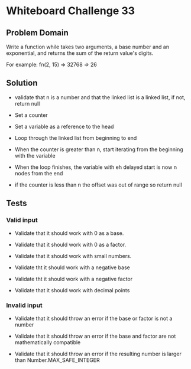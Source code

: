 # Whiteboard Challenge 33

  ## Problem Domain

  Write a function while takes two arguments, a base number and an exponential, and returns the sum of the return value's digits.

  For example: fn(2, 15) => 32768 => 26

 
  ## Solution

  - validate that n is a number and that the linked list is a linked list, if not, return null

  - Set a counter

  - Set a variable as a reference to the head

  - Loop through the linked list from beginning to end

  - When the counter is greater than n, start iterating from the beginning with the variable

  - When the loop finishes, the variable with eh delayed start is now n nodes from the end

  - if the counter is less than n the offset was out of range so return null 
  
  
  ## Tests
  
  ### Valid input
     
  - Validate that it should work with 0 as a base.
 
  - Validate that it should work with 0 as a factor.

  - Validate that it should work with small numbers.

  - Validate tht it should work with a negative base

  - Validate tht it should work with a negative factor

  - Validate that it should work with decimal points


  ### Invalid input

  - Validate that it should throw an error if the base or factor is not a number

  - Validate that it should throw an error if the base and factor are not mathematically compatible

  - Validate that it should throw an error if the resulting number is larger than Number.MAX_SAFE_INTEGER

